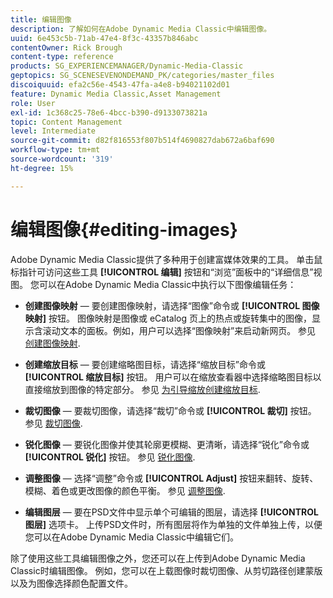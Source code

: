 ```yaml
---
title: 编辑图像
description: 了解如何在Adobe Dynamic Media Classic中编辑图像。
uuid: 6e453c5b-71ab-47e4-8f3c-43357b846abc
contentOwner: Rick Brough
content-type: reference
products: SG_EXPERIENCEMANAGER/Dynamic-Media-Classic
geptopics: SG_SCENESEVENONDEMAND_PK/categories/master_files
discoiquuid: efa2c56e-4543-47fa-a4e8-b94021102d01
feature: Dynamic Media Classic,Asset Management
role: User
exl-id: 1c368c25-78e6-4bcc-b390-d9133073821a
topic: Content Management
level: Intermediate
source-git-commit: d82f816553f807b514f4690827dab672a6baf690
workflow-type: tm+mt
source-wordcount: '319'
ht-degree: 15%

---
```


# 编辑图像{#editing-images}

Adobe Dynamic Media Classic提供了多种用于创建富媒体效果的工具。 单击鼠标指针可访问这些工具 **[!UICONTROL 编辑]** 按钮和“浏览”面板中的“详细信息”视图。 您可以在Adobe Dynamic Media Classic中执行以下图像编辑任务：

* **创建图像映射**  — 要创建图像映射，请选择“图像”命令或 **[!UICONTROL 图像映射]** 按钮。 图像映射是图像或 eCatalog 页上的热点或旋转集中的图像，显示含滚动文本的面板。例如，用户可以选择“图像映射”来启动新网页。 参见 [创建图像映射](/help/using/creating-image-maps.md).

* **创建缩放目标**  — 要创建缩略图目标，请选择“缩放目标”命令或 **[!UICONTROL 缩放目标]** 按钮。 用户可以在缩放查看器中选择缩略图目标以直接缩放到图像的特定部分。 参见 [为引导缩放创建缩放目标](/help/using/creating-zoom-targets-guided-zoom.md).

* **裁切图像**  — 要裁切图像，请选择“裁切”命令或 **[!UICONTROL 裁切]** 按钮。 参见 [裁切图像](/help/using/cropping-image.md).

* **锐化图像**  — 要锐化图像并使其轮廓更模糊、更清晰，请选择“锐化”命令或 **[!UICONTROL 锐化]** 按钮。 参见 [锐化图像](/help/using/sharpening-image.md).

* **调整图像**  — 选择“调整”命令或 **[!UICONTROL Adjust]** 按钮来翻转、旋转、模糊、着色或更改图像的颜色平衡。 参见 [调整图像](/help/using/adjusting-image.md).

* **编辑图层**  — 要在PSD文件中显示单个可编辑的图层，请选择 **[!UICONTROL 图层]** 选项卡。 上传PSD文件时，所有图层将作为单独的文件单独上传，以便您可以在Adobe Dynamic Media Classic中编辑它们。

除了使用这些工具编辑图像之外，您还可以在上传到Adobe Dynamic Media Classic时编辑图像。 例如，您可以在上载图像时裁切图像、从剪切路径创建蒙版以及为图像选择颜色配置文件。
